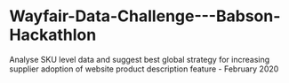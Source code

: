 # Wayfair-Data-Challenge---Babson-Hackathlon
Analyse SKU level data and suggest best global strategy for increasing supplier adoption of website product description feature - February 2020
